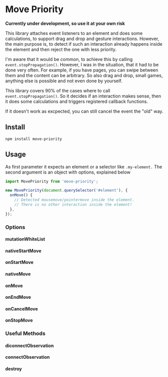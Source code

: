 # Move Priority

**Currently under development, so use it at your own risk**

This library attaches event listeners to an element and does some calculations,
to support drag and drop and gesture interactions.
However, the main purpose is, to detect if such an interaction
already happens inside the element and then reject the one with less priority.

I'm aware that it would be common, to achieve this by calling `event.stopPropagation()`.
However, I was in the situation, that it had to be done very often.
For example, if you have pages, you can swipe between them and the content can be arbitrary.
So also drag and drop, small games, anything else is possible
and not even done by yourself.

This library covers 90% of the cases
where to call `event.stopPropagation()`.
So it decides if an interaction makes sense,
then it does some calculations
and triggers registered callback functions.

If it doesn't work as excpected, you can still cancel the event the "old" way.

## Install

`npm install move-priority`

## Usage

As first parameter it expects an element or a selector like `.my-element.`
The second argument is an object with options, explained below

```js
import MovePriority from 'move-priority';

new MovePriority(document.querySelector('#element'), {
  onMove() {
    // Detected mousemove/pointermove inside the element.
    // There is no other interaction inside the element!
  },
});
```

### Options

#### mutationWhiteList

#### nativeStartMove

#### onStartMove

#### nativeMove

#### onMove

#### onEndMove

#### onCancelMove

#### onStopMove

### Useful Methods

#### diconnectObservation

#### connectObservation

#### destroy
